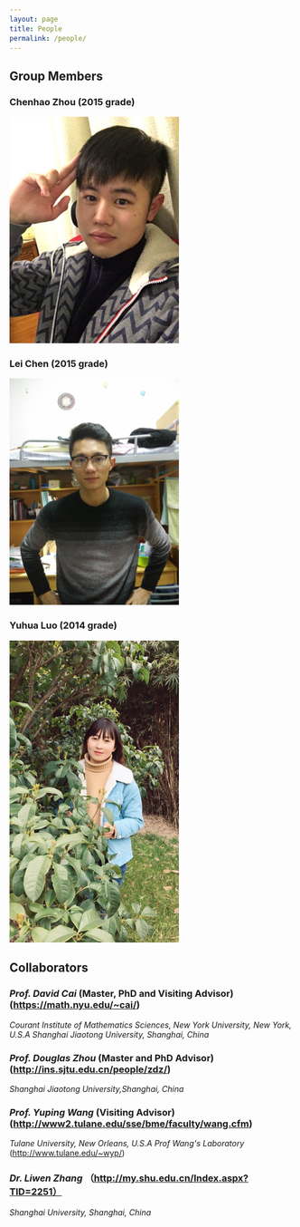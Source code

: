 ```yaml
---
layout: page
title: People
permalink: /people/
---
```


## Group Members

### **Chenhao Zhou** (2015 grade)

<img style="max-width:300px" src="/assets/people/chenhao-zhou.jpg" />

### **Lei Chen** (2015 grade)

<img style="max-width:300px" src="/assets/people/lei-chen.jpg" />

### **Yuhua Luo** (2014 grade)

<img style="max-width:300px" src="/assets/people/yuhua-luo.jpg" />


## Collaborators
### *Prof. David Cai* (Master, PhD and Visiting Advisor)(https://math.nyu.edu/~cai/)
*Courant Institute of Mathematics Sciences, New York University, New York, U.S.A
Shanghai Jiaotong University, Shanghai, China*
### *Prof. Douglas Zhou* (Master and PhD Advisor) (http://ins.sjtu.edu.cn/people/zdz/)
*Shanghai Jiaotong University,Shanghai, China*
### *Prof. Yuping Wang* (Visiting Advisor) (http://www2.tulane.edu/sse/bme/faculty/wang.cfm)
*Tulane University, New Orleans, U.S.A*
*Prof Wang's Laboratory* (http://www.tulane.edu/~wyp/)
### *Dr. Liwen Zhang* （http://my.shu.edu.cn/Index.aspx?TID=2251）
*Shanghai University, Shanghai, China*


